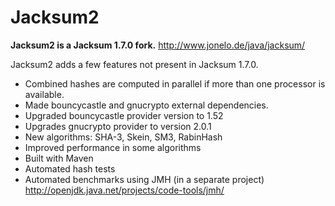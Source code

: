 # Jacksum2

**Jacksum2 is a Jacksum 1.7.0 fork.** <http://www.jonelo.de/java/jacksum/>

Jacksum2 adds a few features not present in Jacksum 1.7.0.

 - Combined hashes are computed in parallel if more than one processor is available.
 - Made bouncycastle and gnucrypto external dependencies.
 - Upgraded bouncycastle provider version to 1.52
 - Upgrades gnucrypto provider to version 2.0.1
 - New algorithms: SHA-3, Skein, SM3, RabinHash
 - Improved performance in some algorithms
 - Built with Maven
 - Automated hash tests
 - Automated benchmarks using JMH (in a separate project) <http://openjdk.java.net/projects/code-tools/jmh/>
